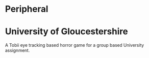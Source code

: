 # Peripheral
# University of Gloucestershire
A Tobii eye tracking based horror game for a group based University assignment.

